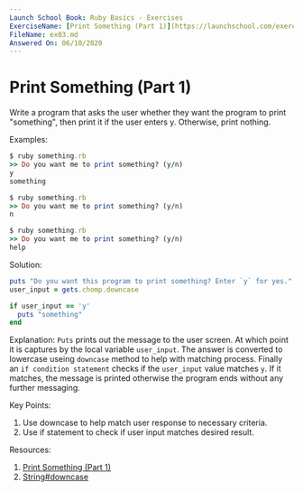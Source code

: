 ```yaml
---
Launch School Book: Ruby Basics - Exercises
ExerciseName: [Print Something (Part 1)](https://launchschool.com/exercises/80b14e7e)
FileName: ex03.md
Answered On: 06/10/2020
---
```


# Print Something (Part 1)

Write a program that asks the user whether they want the program to print 
"something", then print it if the user enters y. Otherwise, print nothing.

Examples:
```ruby
$ ruby something.rb
>> Do you want me to print something? (y/n)
y
something

$ ruby something.rb
>> Do you want me to print something? (y/n)
n

$ ruby something.rb
>> Do you want me to print something? (y/n)
help
```

Solution:
```ruby
puts "Do you want this program to print something? Enter `y` for yes."
user_input = gets.chomp.downcase

if user_input == 'y'
  puts "something"
end
```

Explanation: 
`Puts` prints out the message to the user screen. At which point it is captures
by the local variable `user_input`.  The answer is converted to lowercase useing
`downcase` method to help with matching process.  Finally an `if condition statement`
checks if the `user_input` value matches `y`.  If it matches, the message is printed
otherwise the program ends without any further messaging.


Key Points:
1. Use downcase to help match user response to necessary criteria.
2. Use if statement to check if user input matches desired result.

Resources:
1. [Print Something (Part 1)](https://launchschool.com/exercises/80b14e7e)
2. [String#downcase](https://ruby-doc.org/core-2.5.0/String.html#method-i-downcase)